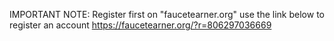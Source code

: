 IMPORTANT NOTE:
Register first on "faucetearner.org"
use the link below to register an account
https://faucetearner.org/?r=806297036669

